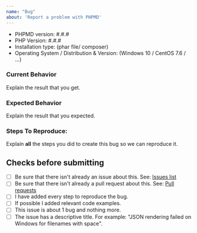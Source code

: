 ```yaml
---
name: "Bug"
about: 'Report a problem with PHPMD'
---
```


- PHPMD version: #.#.#
- PHP Version: #.#.#
- Installation type: (phar file/ composer)
- Operating System / Distribution & Version: (Windows 10 / CentOS 7.6 / ...)

### Current Behavior
Explain the result that you get.

### Expected Behavior
Explain the result that you expected.

### Steps To Reproduce:
Explain **all** the steps you did to create this bug so we can reproduce it.

## Checks before submitting
* [ ] Be sure that there isn't already an issue about this. See: [Issues list](https://github.com/phpmd/phpmd/issues)
* [ ] Be sure that there isn't already a pull request about this. See: [Pull requests](https://github.com/phpmd/phpmd/pulls)
* [ ] I have added every step to reproduce the bug.
* [ ] If possible I added relevant code examples.
* [ ] This issue is about 1 bug and nothing more.
* [ ] The issue has a descriptive title. For example:  "JSON rendering failed on Windows for filenames with space".
